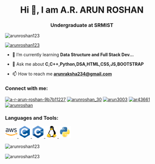 <h1 align="center">Hi 👋, I am A.R. ARUN ROSHAN</h1>
<h3 align="center">Undergraduate at SRMIST</h3>

<p align="left"> <img src="https://komarev.com/ghpvc/?username=arunroshan123&label=Profile%20views&color=0e75b6&style=flat" alt="arunroshan123" /> </p>

<p align="left"> <a href="https://github.com/ryo-ma/github-profile-trophy"><img src="https://github-profile-trophy.vercel.app/?username=arunroshan123" alt="arunroshan123" /></a> </p>

- 🌱 I’m currently learning **Data Structure and Full Stack Dev...**

- 💬 Ask me about **C,C++,Python,DSA,HTML,CSS,JS,BOOTSTRAP**

- 📫 How to reach me **arunraksha234@gmail.com**

<h3 align="left">Connect with me:</h3>
<p align="left">
<a href="https://linkedin.com/in/a-r-arun-roshan-9b7b11227" target="blank"><img align="center" src="https://raw.githubusercontent.com/rahuldkjain/github-profile-readme-generator/master/src/images/icons/Social/linked-in-alt.svg" alt="a-r-arun-roshan-9b7b11227" height="30" width="40" /></a>
<a href="https://instagram.com/arunroshan_30" target="blank"><img align="center" src="https://raw.githubusercontent.com/rahuldkjain/github-profile-readme-generator/master/src/images/icons/Social/instagram.svg" alt="arunroshan_30" height="30" width="40" /></a>
<a href="https://www.codechef.com/users/arun3003" target="blank"><img align="center" src="https://cdn.jsdelivr.net/npm/simple-icons@3.1.0/icons/codechef.svg" alt="arun3003" height="30" width="40" /></a>
<a href="https://www.hackerrank.com/ar43661" target="blank"><img align="center" src="https://raw.githubusercontent.com/rahuldkjain/github-profile-readme-generator/master/src/images/icons/Social/hackerrank.svg" alt="ar43661" height="30" width="40" /></a>
<a href="https://www.leetcode.com/arunroshan" target="blank"><img align="center" src="https://raw.githubusercontent.com/rahuldkjain/github-profile-readme-generator/master/src/images/icons/Social/leet-code.svg" alt="arunroshan" height="30" width="40" /></a>
</p>

<h3 align="left">Languages and Tools:</h3>
<p align="left"> <a href="https://aws.amazon.com" target="_blank" rel="noreferrer"> <img src="https://raw.githubusercontent.com/devicons/devicon/master/icons/amazonwebservices/amazonwebservices-original-wordmark.svg" alt="aws" width="40" height="40"/> </a> <a href="https://www.cprogramming.com/" target="_blank" rel="noreferrer"> <img src="https://raw.githubusercontent.com/devicons/devicon/master/icons/c/c-original.svg" alt="c" width="40" height="40"/> </a> <a href="https://www.w3schools.com/cpp/" target="_blank" rel="noreferrer"> <img src="https://raw.githubusercontent.com/devicons/devicon/master/icons/cplusplus/cplusplus-original.svg" alt="cplusplus" width="40" height="40"/> </a> <a href="https://www.linux.org/" target="_blank" rel="noreferrer"> <img src="https://raw.githubusercontent.com/devicons/devicon/master/icons/linux/linux-original.svg" alt="linux" width="40" height="40"/> </a> <a href="https://www.python.org" target="_blank" rel="noreferrer"> <img src="https://raw.githubusercontent.com/devicons/devicon/master/icons/python/python-original.svg" alt="python" width="40" height="40"/> </a> </p>

<p><img align="center" src="https://github-readme-stats.vercel.app/api/top-langs?username=arunroshan123&show_icons=true&locale=en&layout=compact" alt="arunroshan123" /></p>

<p><img align="center" src="https://github-readme-streak-stats.herokuapp.com/?user=arunroshan123&" alt="arunroshan123" /></p>
